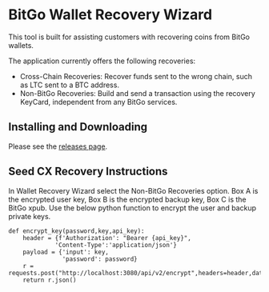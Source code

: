 # BitGo Wallet Recovery Wizard

This tool is built for assisting customers with recovering coins from BitGo wallets.

The application currently offers the following recoveries:

* Cross-Chain Recoveries: Recover funds sent to the wrong chain, such as LTC sent to a BTC address.
* Non-BitGo Recoveries: Build and send a transaction using the recovery KeyCard, independent from any BitGo services.

## Installing and Downloading

Please see the [releases page](https://github.com/BitGo/wallet-recovery-wizard/releases).

## Seed CX Recovery Instructions
In Wallet Recovery Wizard select the Non-BitGo Recoveries option. Box A is the encrypted user key, Box B is the encrypted backup key, Box C is the BitGo xpub. 
Use the below python function to encrypt the user and backup private keys. 
```
def encrypt_key(password,key,api_key):
    header = {f'Authorization': "Bearer {api_key}",
             'Content-Type':'application/json'}
    payload = {'input': key, 
               'password': password}
    r = requests.post("http://localhost:3080/api/v2/encrypt",headers=header,data=json.dumps(payload))
    return r.json()
```    
